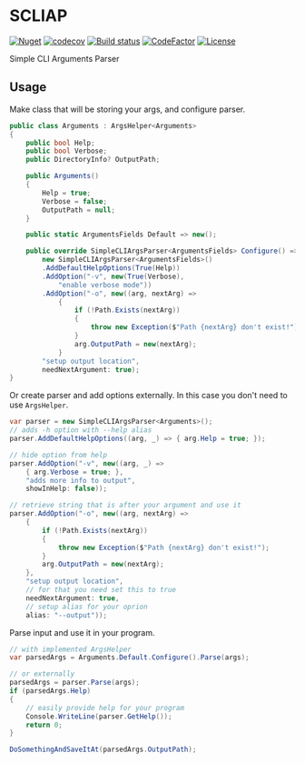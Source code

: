 # SCLIAP

[![Nuget](https://img.shields.io/nuget/v/SCLIAP)](https://www.nuget.org/packages/SCLIAP/) [![codecov](https://img.shields.io/codecov/c/github/MZKNEK/scliap?token=J00M8DUKGD)](https://codecov.io/gh/MZKNEK/scliap) [![Build status](https://img.shields.io/appveyor/build/MrZnake/scliap)](https://ci.appveyor.com/project/mrznake/scliap/branch/master) [![CodeFactor](https://www.codefactor.io/repository/github/mzknek/scliap/badge)](https://www.codefactor.io/repository/github/mzknek/scliap) [![License](https://img.shields.io/github/license/MZKNEK/scliap)](https://github.com/MZKNEK/scliap/blob/master/LICENSE)

Simple CLI Arguments Parser

## Usage

Make class that will be storing your args, and configure parser.

```csharp
public class Arguments : ArgsHelper<Arguments>
{
    public bool Help;
    public bool Verbose;
    public DirectoryInfo? OutputPath;

    public Arguments()
    {
        Help = true;
        Verbose = false;
        OutputPath = null;
    }

    public static ArgumentsFields Default => new();

    public override SimpleCLIArgsParser<ArgumentsFields> Configure() =>
        new SimpleCLIArgsParser<ArgumentsFields>()
        .AddDefaultHelpOptions(True(Help))
        .AddOption("-v", new(True(Verbose),
            "enable verbose mode"))
        .AddOption("-o", new((arg, nextArg) =>
            {
                if (!Path.Exists(nextArg))
                {
                    throw new Exception($"Path {nextArg} don't exist!");
                }
                arg.OutputPath = new(nextArg);
            }
        "setup output location",
        needNextArgument: true);
}
```

Or create parser and add options externally. In this case you don't need to use `ArgsHelper`.

```csharp
var parser = new SimpleCLIArgsParser<Arguments>();
// adds -h option with --help alias
parser.AddDefaultHelpOptions((arg, _) => { arg.Help = true; });

// hide option from help
parser.AddOption("-v", new((arg, _) =>
    { arg.Verbose = true; },
    "adds more info to output",
    showInHelp: false));

// retrieve string that is after your argument and use it
parser.AddOption("-o", new((arg, nextArg) =>
    {
        if (!Path.Exists(nextArg))
        {
            throw new Exception($"Path {nextArg} don't exist!");
        }
        arg.OutputPath = new(nextArg);
    },
    "setup output location",
    // for that you need set this to true
    needNextArgument: true,
    // setup alias for your oprion
    alias: "--output"));
```

Parse input and use it in your program.

```csharp
// with implemented ArgsHelper
var parsedArgs = Arguments.Default.Configure().Parse(args);

// or externally
parsedArgs = parser.Parse(args);
if (parsedArgs.Help)
{
    // easily provide help for your program
    Console.WriteLine(parser.GetHelp());
    return 0;
}

DoSomethingAndSaveItAt(parsedArgs.OutputPath);
```
